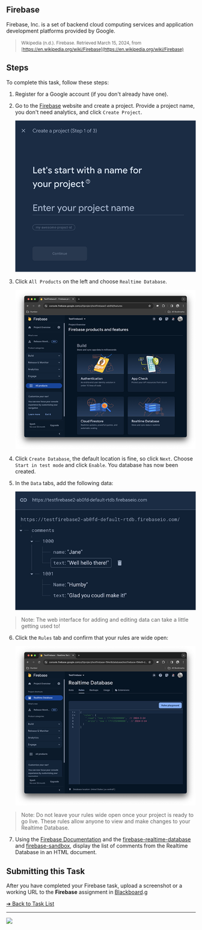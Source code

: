 <style>@import url("//readme.codeadam.ca/readme.css");</style>

## Firebase

Firebase, Inc. is a set of backend cloud computing services and application development platforms provided by Google.

> <small>Wikipedia (n.d.). Firebase. Retrieved March 15, 2024, from [https://en.wikipedia.org/wiki/Firebase](https://en.wikipedia.org/wiki/Firebase)</small>

## Steps

To complete this task, follow these steps:

1. Register for a Google account (if you don't already have one).
2. Go to the [Firebase](https://firebase.google.com/) website and create a project. Provide a project name, you don't need analytics, and click `Create Project`.

   ![Create Project](images/screenshot-firebase-create-project.png)

3. Click `All Products` on the left and choose `Realtime Database`.

   ![Realtime Database](images/screenshot-firebase-realtime-database.png)

4. Click `Create Database`, the default location is fine, so click `Next`. Choose `Start in test mode` and click `Enable`. You database has now been created.

5. In the `Data` tabs, add the following data:

   ![Comments Data](images/screenshot-firebase-data.png)

> Note: The web interface for adding and editing data can take a little getting used to!

6. Click the `Rules` tab and confirm that your rules are wide open:

   ![Firebase Realtime Database rules](images/screenshot-firebase-rules.png)

> Note: Do not leave your rules wide open once your project is ready to go live. These rules allow anyone to view and make changes to your Realtime Database.

7. Using the [Firebase Documentation](https://firebase.google.com/docs/database) and the [firebase-realtime-database](https://github.com/codeadamca/firebase-realtime-) and [firebase-sandbox](https://github.com/codeadamca/firebase-sandbox), display the list of comments from the Realtime Database in an HTML document.

## Submitting this Task

After you have completed your Firebase task, upload a screenshot or a working URL to the **Firebase** assignment in [Blackboard](https://learn.humber.ca/).g

[&#10132; Back to Task List](/)

---

<a href="https://brickmmo.com">
<img src="https://brickmmo.com/images/brickmmo-logo-horizontal.jpg" width="100">
</a>
